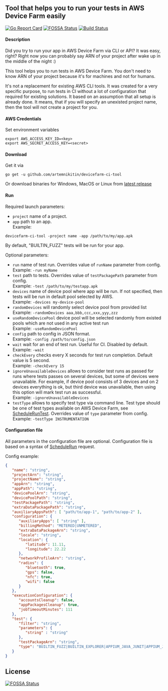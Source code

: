 ## Tool that helps you to run your tests in AWS Device Farm easily
[![Go Report Card](https://goreportcard.com/badge/github.com/artemnikitin/devicefarm-ci-tool)](https://goreportcard.com/report/github.com/artemnikitin/devicefarm-ci-tool) [![FOSSA Status](https://app.fossa.io/api/projects/git%2Bhttps%3A%2F%2Fgithub.com%2Fartemnikitin%2Fdevicefarm-ci-tool.svg?type=shield)](https://app.fossa.io/projects/git%2Bhttps%3A%2F%2Fgithub.com%2Fartemnikitin%2Fdevicefarm-ci-tool?ref=badge_shield)
  [![Build Status](https://travis-ci.org/artemnikitin/devicefarm-ci-tool.svg?branch=master)](https://travis-ci.org/artemnikitin/devicefarm-ci-tool)     
#### Description
Did you try to run your app in AWS Device Farm via CLI or API? It was easy, right? Right now you can probably say ARN of your project after wake up in the middle of the night :)

This tool helps you to run tests in AWS Device Farm. You don't need to know ARN of your project because it's for machines and not for humans.

It's not a replacement for existing AWS CLI tools. It was created for a very specific purpose, to run tests in CI without a lot of configuration that required for existing solutions. It based on an assumption that all setup is already done. It means, that if you will specify an unexisted project name, then the tool will not create a project for you.
#### AWS Credentials

Set environment variables     
```
export AWS_ACCESS_KEY_ID=<key>    
export AWS_SECRET_ACCESS_KEY=<secret>
```     

#### Download
Get it via    
``` 
go get -u github.com/artemnikitin/devicefarm-ci-tool 
``` 

Or download binaries for Windows, MacOS or Linux from [latest release](https://github.com/artemnikitin/devicefarm-ci-tool/releases/latest)   
   
#### Run
Required launch parameters:
- ```project``` name of a project.
- ```app``` path to an app.    
Example:
```
devicefarm-ci-tool -project name -app /path/to/my/app.apk
```
By default, "BUILTIN_FUZZ" tests will be run for your app.

Optional parameters:
- ```run``` name of test run. Overrides value of `runName` parameter from config.     
Example: `-run myName` 
- ```test``` path to tests. Overrides value of `testPackagePath` parameter from config.     
Example: `-test /path/to/my/testapp.apk` 
- ```devices``` name of device pool where app will be run. If not specified, then tests will be run in default pool selected by AWS.          
Example: `-devices my-device-pool`      
- ```randomDevices``` will randomly select device pool from provided list    
Example: `-randomDevices aaa,bbb,ccc,xxx,yyy,zzz`    
- ```useRandomDevicePool``` device pool will be selected randomly from existed pools which are not used in any active test run    
Example: `-useRandomDevicePool`    
- ```config``` path to config in JSON format.    
Example: `-config /path/to/config.json`   
- ```wait``` wait for an end of test run. Useful for CI. Disabled by default.     
Example: `-wait`  
- ```checkEvery``` checks every X seconds for test run completion. Default value is 5 second.    
Example: `-checkEvery 15`
- ```ignoreUnavailableDevices``` allows to consider test runs as passed for runs where tests passes on several devices, but some of devices were unavailable. For example, if device pool consists of 3 devices and on 2 devices everything is ok, but third device was unavailable, then using this option will mark test run as successful.     
Example: `-ignoreUnavailableDevices`
- ```testType``` allows to specify test type via command line. Test type should be one of test types available on AWS Device Farm, see [ScheduleRunTest](http://docs.aws.amazon.com/devicefarm/latest/APIReference/API_ScheduleRunTest.html). Overrides value of `type` parameter from config.       
Example: `-testType INSTRUMENTATION`

#### Configuration file
All parameters in the configuration file are optional. Configuration file is based on a syntax of [ScheduleRun](http://docs.aws.amazon.com/devicefarm/latest/APIReference/API_ScheduleRun.html) request.        

Config example:    
```json
{
   "name": "string",
   "projectArn": "string",
   "projectName": "string",
   "appArn": "string",
   "appPath": "string",
   "devicePoolArn": "string",
   "devicePoolPath": "string",
   "testPackagePath": "string",
   "extraDataPackagePath": "string",
   "auxiliaryAppsPath": [ "path/to/app-1", "path/to/app-2" ],
   "configuration": { 
      "auxiliaryApps": [ "string" ],
      "billingMethod": "METERED|UNMETERED",
      "extraDataPackageArn": "string",
      "locale": "string",
      "location": { 
         "latitude": 11.11,
         "longitude": 22.22
      },
      "networkProfileArn": "string",
      "radios": { 
         "bluetooth": true,
         "gps": false,
         "nfc": true,
         "wifi": false
      }
   },
   "executionConfiguration": { 
      "accountsCleanup": false,
      "appPackagesCleanup": true,
      "jobTimeoutMinutes": 111
   },
   "test": { 
      "filter": "string",
      "parameters": { 
         "string" : "string" 
      },
      "testPackageArn": "string",
      "type": "BUILTIN_FUZZ|BUILTIN_EXPLORER|APPIUM_JAVA_JUNIT|APPIUM_JAVA_TESTNG|APPIUM_PYTHON|APPIUM_WEB_JAVA_JUNIT|APPIUM_WEB_JAVA_TESTNG|APPIUM_WEB_PYTHON|CALABASH|INSTRUMENTATION|UIAUTOMATION|UIAUTOMATOR|XCTEST"
   }
}
```    


## License
[![FOSSA Status](https://app.fossa.io/api/projects/git%2Bhttps%3A%2F%2Fgithub.com%2Fartemnikitin%2Fdevicefarm-ci-tool.svg?type=large)](https://app.fossa.io/projects/git%2Bhttps%3A%2F%2Fgithub.com%2Fartemnikitin%2Fdevicefarm-ci-tool?ref=badge_large)
